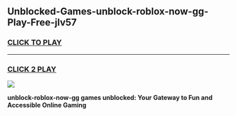 
## Unblocked-Games-unblock-roblox-now-gg-Play-Free-jlv57
<h3>
<a href="https://premium76.site?title=unblock-roblox-now-gg&ref=18A1">CLICK TO PLAY</a></h3>
<hr>

<h3>
<a href="https://premium76.site?title=unblock-roblox-now-gg&ref=18A1">CLICK 2 PLAY</a>
  
</h3>

<a href="https://premium76.site?title=unblock-roblox-now-gg&ref=18A1"><img src="https://clearcache.store/games.png"></a>


**unblock-roblox-now-gg games unblocked: Your Gateway to Fun and Accessible Online Gaming**
